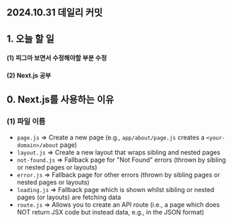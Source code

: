## 2024.10.31 데일리 커밋

## 1. 오늘 할 일
#### (1) 피그마 보면서 수정해야할 부분 수정
#### (2) Next.js 공부
## 0. Next.js를 사용하는 이유

### (1) 파일 이름

- `page.js` => Create a new page (e.g., `app/about/page.js` creates a `<your-domain>/about` page)
- `layout.js` => Create a new layout that wraps sibling and nested pages
- `not-found.js` => Fallback page for "Not Found" errors (thrown by sibling or nested pages or layouts)
- `error.js` => Fallback page for other errors (thrown by sibling pages or nested pages or layouts)
- `loading.js` => Fallback page which is shown whilst sibling or nested pages (or layouts) are fetching data
- `route.js` => Allows you to create an API route (i.e., a page which does NOT return JSX code but instead data, e.g., in the JSON format)
